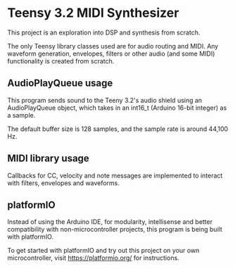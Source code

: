 # Teensy 3.2 MIDI Synthesizer

This project is an exploration into DSP and synthesis from scratch. 

The only Teensy library classes used are for audio routing and MIDI. Any waveform generation, envelopes, filters or other audio (and some MIDI) functionality is created from scratch.

## AudioPlayQueue usage

This program sends sound to the Teeny 3.2's audio shield using an AudioPlayQueue object, which takes in an int16_t (Arduino 16-bit integer) as a sample.

The default buffer size is 128 samples, and the sample rate is around 44,100 Hz. 

## MIDI library usage

Callbacks for CC, velocity and note messages are implemented to interact with filters, envelopes and waveforms.

## platformIO 

Instead of using the Arduino IDE, for modularity, intellisense and better compatibility with non-microcontroller projects, this program is being built with platformIO.

To get started with platformIO and try out this project on your own microcontroller, visit https://platformio.org/ for instructions. 
